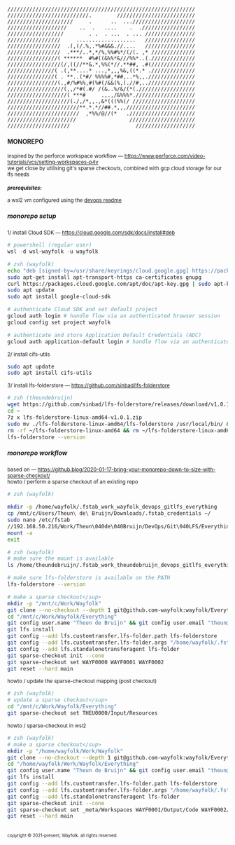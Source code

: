 ```
////////////////////////////////////////////////////////////
//////////////////////////.        /////////////////////////
/////////////////////     .      ..  ...////////////////////
///////////////////    ..  .   ....    .  ./////////////////
//////////////////        . .  . ...  . ... ////////////////
/////////////////     ...................   ////////////////
/////////////////  .(,(/.%,.*%#&&&.//....   ////////////////
/////////////////  .***/..*,*/%,%%#%*/(/(. ,* //////////////
////////////////( ******  #%#((&%%*&///%%*..(.//////////////
/////////////////(/,((//**&.*,%%(*//.**##, .#(//////////////
///////////////( .(,**....* ...,*,,,%&,((*.* .//////////////
///////////////( . **..(*#/ %%%%#,*##,..*%,,.///////////////
////////////////(.,#/%#%%,#(%#(/&&(%,(.//#,..///////////////
//////////////////(,,/*#(.#/ /(&..%/&/(*(.//////////////////
///////////////////( ***#     .,.,/&%%%*.///////////////////
////////////////////(./,/*,,.,&*(((%%(/ ////////////////////
///////////////////////**.*.*//##.*,,,//////////////////////
///////////////////////  ,*%%/@//(*   ./////////////////////
//////////////////////                 /////////////////////
////////////////////                     ///////////////////
```
#### MONOREPO
<sup>inspired by the perforce workspace workflow — https://www.perforce.com/video-tutorials/vcs/setting-workspaces-p4v  
we get close by utilising git's sparse checkouts, combined with gcp cloud storage for our lfs needs</sup>\
<br/>
<sup><b>_prerequisites:_</b>\
\
a wsl2 vm configured using the [devops readme](DEVOPS.md)
</sup>

##### monorepo setup
<sup>1/ install Cloud SDK — https://cloud.google.com/sdk/docs/install#deb</sup>  
```powershell
# powershell (regular user)
wsl -d wsl-wayfolk -u wayfolk
``` 
```zsh
# zsh (wayfolk)
echo "deb [signed-by=/usr/share/keyrings/cloud.google.gpg] https://packages.cloud.google.com/apt cloud-sdk main" | sudo tee -a /etc/apt/sources.list.d/google-cloud-sdk.list
sudo apt-get install apt-transport-https ca-certificates gnupg
curl https://packages.cloud.google.com/apt/doc/apt-key.gpg | sudo apt-key --keyring /usr/share/keyrings/cloud.google.gpg add -
sudo apt update
sudo apt install google-cloud-sdk

# authenticate Cloud SDK and set default project
gcloud auth login # handle flow via an authenticated browser session
gcloud config set project wayfolk

# authenticate and store Application Default Credentials (ADC)  
gcloud auth application-default login # handle flow via an authenticated browser session
```
<sup>2/ install cifs-utils</sup>  
```zsh
sudo apt update
sudo apt install cifs-utils
```
<sup>3/ install lfs-folderstore — https://github.com/sinbad/lfs-folderstore</sup>  
```zsh
# zsh (theundebruijn)
wget https://github.com/sinbad/lfs-folderstore/releases/download/v1.0.1/lfs-folderstore-linux-amd64-v1.0.1.zip -P ~
cd ~
7z x lfs-folderstore-linux-amd64-v1.0.1.zip
sudo mv ./lfs-folderstore-linux-amd64/lfs-folderstore /usr/local/bin/ && sudo chmod +x /usr/local/bin/lfs-folderstore
rm -rf ~/lfs-folderstore-linux-amd64 && rm ~/lfs-folderstore-linux-amd64-v1.0.1.zip
lfs-folderstore --version
```
##### monorepo workflow
<sup>based on — https://github.blog/2020-01-17-bring-your-monorepo-down-to-size-with-sparse-checkout/</sup>  
<sup>howto / perform a sparse checkout of an existing repo</sup>  
```zsh
# zsh (wayfolk)

mkdir -p /home/wayfolk/.fstab_work_wayfolk_devops_gitlfs_everything
cp /mnt/c/Users/Theun\ de\ Bruijn/Downloads/.fstab_credentials ~/
sudo nano /etc/fstab
//192.168.50.216/Work/Theun\040de\040Bruijn/DevOps/Git\040LFS/Everything /home/wayfolk/.fstab_work_wayfolk_devops_gitlfs_everything cifs vers=3.0,credentials=/home/wayfolk/.fstab_credentials,iocharset=utf8  0  0
mount -a
exit
```
```zsh
# zsh (wayfolk)
# make sure the mount is available
ls /home/theundebruijn/.fstab_work_theundebruijn_devops_gitlfs_everything

# make sure lfs-folderstore is available on the PATH
lfs-folderstore --version

# make a sparse checkout</sup>  
mkdir -p "/mnt/c/Work/Wayfolk"
git clone --no-checkout --depth 1 git@github.com-wayfolk:wayfolk/Everything.git "/mnt/c/Work/Wayfolk/Everything"
cd "/mnt/c/Work/Wayfolk/Everything"
git config user.name "Theun de Bruijn" && git config user.email "theun@theundebruijn.com"
git lfs install
git config --add lfs.customtransfer.lfs-folder.path lfs-folderstore
git config --add lfs.customtransfer.lfs-folder.args "/home/wayfolk/.fstab_work_wayfolk_devops_gitlfs_everything"
git config --add lfs.standalonetransferagent lfs-folder
git sparse-checkout init --cone
git sparse-checkout set WAYF0000 WAYF0001 WAYF0002
git reset --hard main
```
<sup>howto / update the sparse-checkout mapping (post checkout)</sup>  
```zsh
# zsh (wayfolk)
# update a sparse checkout</sup>  
cd "/mnt/c/Work/Wayfolk/Everything"
git sparse-checkout set THEU0000/Input/Resources
```
<sup>howto / sparse-checkout in wsl2</sup>  
```zsh
# zsh (wayfolk)
# make a sparse checkout</sup>  
mkdir -p "/home/wayfolk/Work/Wayfolk"
git clone --no-checkout --depth 1 git@github.com-wayfolk:wayfolk/Everything.git "/home/wayfolk/Work/Wayfolk/Everything"
cd "/home/wayfolk/Work/Wayfolk/Everything"
git config user.name "Theun de Bruijn" && git config user.email "theun@theundebruijn.com"
git lfs install
git config --add lfs.customtransfer.lfs-folder.path lfs-folderstore
git config --add lfs.customtransfer.lfs-folder.args "/home/wayfolk/.fstab_work_wayfolk_devops_gitlfs_everything"
git config --add lfs.standalonetransferagent lfs-folder
git sparse-checkout init --cone
git sparse-checkout set _meta/Workspaces WAYF0001/Output/Code WAYF0002/Output/Code
git reset --hard main
```
<br/>
<sub><sup>copyright © 2021-present, Wayfolk. all rights reserved.</sup></sub>
